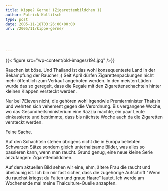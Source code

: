 ```yaml
---
title: Kippe? Gerne! (Zigarettenbildchen 1)
author: Patrick Kollitsch
type: post
date: 2005-11-18T03:26:00+00:00
url: /2005/11/kippe-gerne/




---
```

{{< figure src="wp-content/old-images/194.jpg" />}}

Rauchen ist böse. Und Thailand ist das wohl konsequenteste Land in der Bekämpfung der Raucher ;) Seit April dürfen Zigarettenpackungen nicht mehr öffentlich zum Verkauf angeboten werden. In den meisten Läden wurde das so geregelt, dass die Regale mit den Zigarettenschachteln hinter kleinen Klappen versteckt werden.

Nur bei 7Eleven nicht, die gehören wohl irgendwie Premierminister Thaksin und wehrten sich vehement gegen die Verordnung. Bis vergangene Woche, wo das Gesundheitsministerium eine Razzia machte, ein paar Leute einkassierte und bestimmte, dass bis nächste Woche auch da die Zigaretten versteckt werden.

Feine Sache.

Auf den Schachteln stehen übrigens nicht die in Europa beliebten Schwarzen Sätze sondern gleich unterhaltsame Bilder, was alles so passieren kann, wenn man raucht. Grund genug, eine neue kleine Serie anzufangen: Zigarettenbildchen.

Auf dem aktuellen Bild sehen wir eine, ehm, ältere Frau die raucht und übellaunig ist. Ich bin mir fast sicher, dass die zugehörige Aufschrift "Wenn du rauchst kriegst du Falten und graue Haare" lautet. Ich werde am Wochenende mal meine Thaiculture-Quelle anzapfen.
